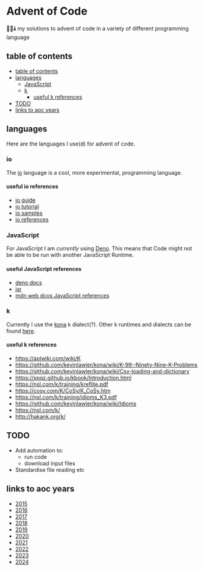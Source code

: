 # Advent of Code

🎅🎄🕯️ my solutions to advent of code in a variety of different programming language

## table of contents

- [table of contents](#table-of-contents)
- [languages](#languages)
  - [JavaScript](#javascript)
  - [k](#k)
    - [useful k references](#useful-k-references)
- [TODO](#todo)
- [links to aoc years](#links-to-aoc-years)

## languages

Here are the languages I use(d) for advent of code.

### io

The [io](https://iolanguage.org) language is a cool, more experimental, programming
language.

#### useful io references

- [io guide](https://iolanguage.org/guide/guide.html)
- [io tutorial](https://iolanguage.org/tutorial.html)
- [io samples](https://iolanguage.org/samples/index.html)
- [io references](https://iolanguage.org/reference/index.html)

### JavaScript

For JavaScript I am _currently_ using [Deno](https://github.com/denoland/deno).
This means that Code might not be able to be run with another JavaScript Runtime.

#### useful JavaScript references

- [deno docs](https://docs.deno.com)
- [jsr](https://jsr.io)
- [mdn web dcos JavaScript references](https://developer.mozilla.org/en-US/docs/Web/JavaScript/Reference)

### k

Currently I use the [kona](https://github.com/kevinlawler/kona) k dialect(?).
Other k runtimes and dialects can be found [here](https://k.miraheze.org/wiki/Running_K).

#### useful k references

- https://aplwiki.com/wiki/K
- https://github.com/kevinlawler/kona/wiki/K-99:-Ninety-Nine-K-Problems
- https://github.com/kevinlawler/kona/wiki/Csv-loading-and-dictionary
- https://xpqz.github.io/kbook/Introduction.html
- https://nsl.com/k/training/kreflite.pdf
- https://cosy.com/K/CoSy/K_CoSy.htm
- https://nsl.com/k/training/idioms_K3.pdf
- https://github.com/kevinlawler/kona/wiki/Idioms
- https://nsl.com/k/
- http://hakank.org/k/

## TODO

- Add automation to:
  - run code
  - download input files
- Standardise file reading etc

## links to aoc years

- [2015](https://adventofcode.com/2015)
- [2016](https://adventofcode.com/2016)
- [2017](https://adventofcode.com/2017)
- [2018](https://adventofcode.com/2018)
- [2019](https://adventofcode.com/2019)
- [2020](https://adventofcode.com/2020)
- [2021](https://adventofcode.com/2021)
- [2022](https://adventofcode.com/2022)
- [2023](https://adventofcode.com/2023)
- [2024](https://adventofcode.com/2024)
